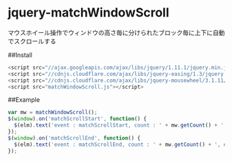 jquery-matchWindowScroll
========================

マウスホイール操作でウィンドウの高さ毎に分けられたブロック毎に上下に自動でスクロールする

##Install
```javascript
<script src="//ajax.googleapis.com/ajax/libs/jquery/1.11.1/jquery.min.js"></script>
<script src="//cdnjs.cloudflare.com/ajax/libs/jquery-easing/1.3/jquery.easing.min.js"></script>
<script src="//cdnjs.cloudflare.com/ajax/libs/jquery-mousewheel/3.1.11/jquery.mousewheel.min.js"></script>
<script src="matchWindowScroll.js"></script>
```

##Example
```javascript
var mw = matchWindowScroll();
$(window).on('matchScrollStart', function() {
  $(elm).text('event : matchScrollStart, count : ' + mw.getCount() + ', element id : #' + mw.getElm().attr('id') );
});
$(window).on('matchScrollEnd', function() {
  $(elm).text('event : matchScrollEnd, count : ' + mw.getCount() + ', element id : #' + mw.getElm().attr('id') );
});
```
